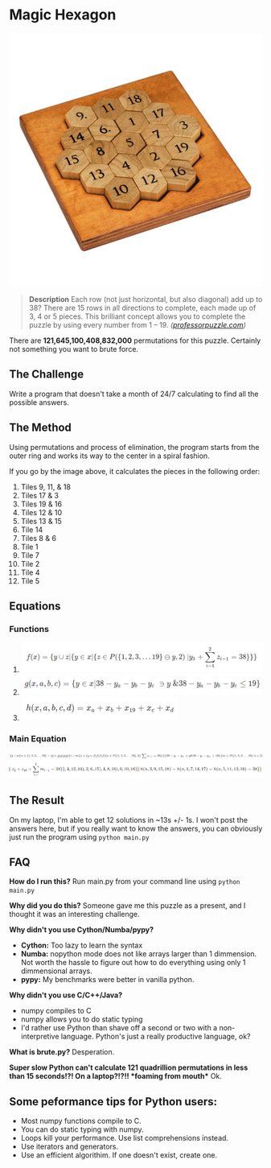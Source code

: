 # Magic Hexagon
![*What the puzzle looks like.*](./images/newaristotle-1-of-2.jpg)

> **Description**
> Each row (not just horizontal, but also diagonal) add up to 38? There are 15 rows in all directions to complete, each made up of 3, 4 or 5 pieces. This brilliant concept allows you to complete the puzzle by using every number from 1 – 19. *([professorpuzzle.com](https://www.professorpuzzle.com/products/aristotles-number-puzzle/))*

There are **121,645,100,408,832,000** permutations for this puzzle. Certainly not something you want to brute force. 

## The Challenge
Write a program that doesn't take a month of 24/7 calculating to find all the possible answers.

## The Method
Using permutations and process of elimination, the program starts from the outer ring and works its way to the center in a spiral fashion.

If you go by the image above, it calculates the pieces in the following order:

1. Tiles 9, 11, & 18
2. Tiles 17 & 3
3. Tiles 19 & 16
4. Tiles 12 & 10
5. Tiles 13 & 15
6. Tile 14
7. Tiles 8 & 6
8. Tile 1
9. Tile 7
10. Tile 2
11. Tile 4
12. Tile 5

## Equations
### Functions
1. ![f(x)](./images/magic-hexagon-fx.png)
2. ![g(x)](./images/magic-hexagon-gx.png)
3. ![h(x)](./images/magic-hexagon-hx.png)

### Main Equation
![main1of2](./images/magic-hexagon-main1.png)
![main2of2](./images/magic-hexagon-main2.png)


## The Result
On my laptop, I'm able to get 12 solutions in  ~13s +/- 1s.
I won't post the answers here, but if you really want to know the answers, you can obviously just run the program using <code>python main.py</code>

## FAQ

**How do I run this?**
Run main.py from your command line using <code>python main.py</code>

**Why did you do this?**
Someone gave me this puzzle as a present, and I thought it was an interesting challenge.

**Why didn't you use Cython/Numba/pypy?**
- **Cython:** Too lazy to learn the syntax
- **Numba:** nopython mode does not like arrays larger than 1 dimmension. Not worth the hassle to figure out how to do everything using only 1 dimmensional arrays.
- **pypy:** My benchmarks were better in vanilla python.

**Why didn't you use C/C++/Java?**
- numpy compiles to C
- numpy allows you to do static typing
- I'd rather use Python than shave off a second or two with a non-interpretive language. Python's just a really productive language, ok?

**What is brute.py?**
Desperation.

**Super slow Python can't calculate 121 quadrillion permutations in less than 15 seconds!?! On a laptop?!?!! \*foaming from mouth\***
Ok.

## Some peformance tips for Python users:
- Most numpy functions compile to C. 
- You can do static typing with numpy.
- Loops kill your performance. Use list comprehensions instead. 
- Use iterators and generators.
- Use an efficient algorithim. If one doesn't exist, create one.
